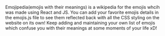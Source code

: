 Emojipedia(emojis with their meanings) is a wikipedia for the emojis whcih was made using React and JS. You can add your favorite emojis details in the emojis.js file to see them reflected back with all the CSS styling on the website on its own!
Keep adding and maintaining your own list of emojis which confuse you with their meanings at some moments of your life xD!
